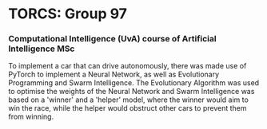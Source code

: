 # TORCS: Group 97
### Computational Intelligence (UvA) course of Artificial Intelligence MSc

To implement a car that can drive autonomously, there was made use of PyTorch to implement a Neural Network, as well as Evolutionary Programming and Swarm Intelligence. The Evolutionary Algorithm was used to optimise the weights of the Neural Network and Swarm Intelligence was based on a 'winner' and a 'helper' model, where the winner would aim to win the race, while the helper would obstruct other cars to prevent them from winning. 
